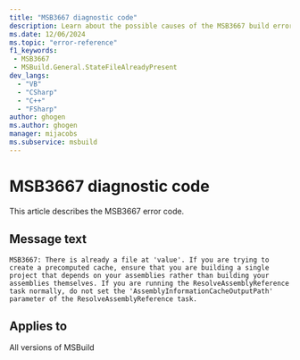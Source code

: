 ```yaml
---
title: "MSB3667 diagnostic code"
description: Learn about the possible causes of the MSB3667 build error, and get troubleshooting tips.
ms.date: 12/06/2024
ms.topic: "error-reference"
f1_keywords:
 - MSB3667
 - MSBuild.General.StateFileAlreadyPresent
dev_langs:
  - "VB"
  - "CSharp"
  - "C++"
  - "FSharp"
author: ghogen
ms.author: ghogen
manager: mijacobs
ms.subservice: msbuild
---
```


# MSB3667 diagnostic code

<!-- :::ErrorDefinitionDescription::: -->
<!-- :::editable-content name="introDescription"::: -->
This article describes the MSB3667 error code.
<!-- :::editable-content-end::: -->

## Message text

`MSB3667: There is already a file at 'value'. If you are trying to create a precomputed cache, ensure that you are building a single project that depends on your assemblies rather than building your assemblies themselves. If you are running the ResolveAssemblyReference task normally, do not set the 'AssemblyInformationCacheOutputPath' parameter of the ResolveAssemblyReference task.`

<!-- :::editable-content name="postOutputDescription"::: -->
<!--
{StrBegin="MSB3667: "}
-->
<!-- :::editable-content-end::: -->
<!-- :::ErrorDefinitionDescription-end::: -->

## Applies to

All versions of MSBuild
